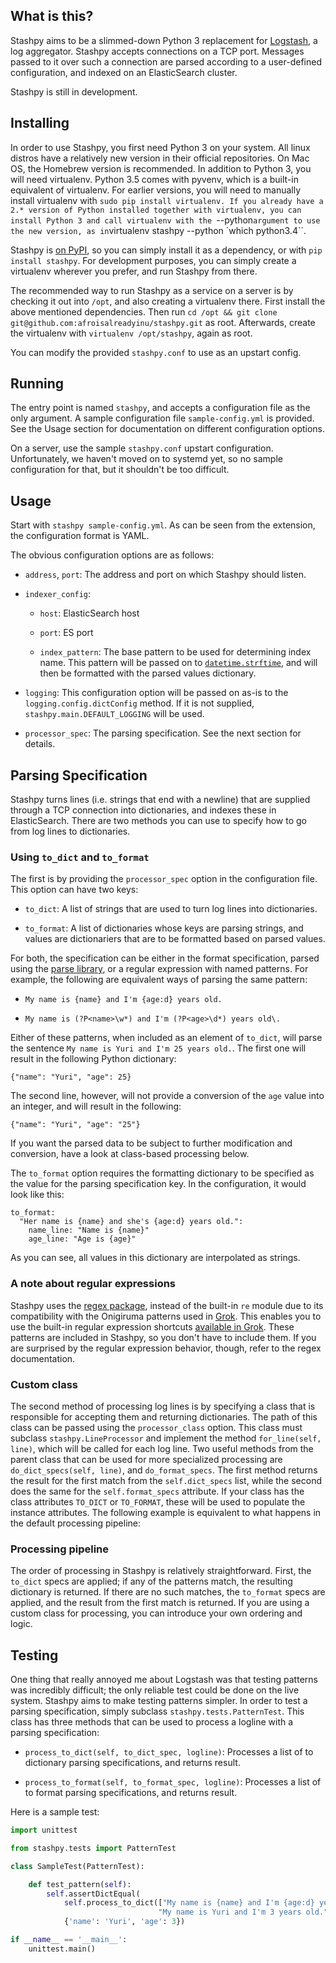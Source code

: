 ## What is this?

Stashpy aims to be a slimmed-down Python 3 replacement for
[Logstash](https://www.elastic.co/products/logstash), a log
aggregator. Stashpy accepts connections on a TCP port. Messages passed
to it over such a connection are parsed according to a user-defined
configuration, and indexed on an ElasticSearch cluster.

Stashpy is still in development.

## Installing

In order to use Stashpy, you first need Python 3 on your system. All
linux distros have a relatively new version in their official
repositories. On Mac OS, the Homebrew version is recommended. In
addition to Python 3, you will need virtualenv. Python 3.5 comes with
pyvenv, which is a built-in equivalent of virtualenv. For earlier
versions, you will need to manually install virtualenv with `sudo pip
install virtualenv. If you already have a 2.* version of Python
installed together with virtualenv, you can install Python 3 and call
virtualenv with the `--python` argument to use the new version, as in
`virtualenv stashpy --python \`which python3.4\``.

Stashpy is [on PyPI](https://pypi.python.org/pypi/stashpy), so you can
simply install it as a dependency, or with `pip install stashpy`. For
development purposes, you can simply create a virtualenv wherever you
prefer, and run Stashpy from there.

The recommended way to run Stashpy as a service on a server is by
checking it out into `/opt`, and also creating a virtualenv
there. First install the above mentioned dependencies. Then run `cd
/opt && git clone git@github.com:afroisalreadyinu/stashpy.git` as
root. Afterwards, create the virtualenv with `virtualenv
/opt/stashpy`, again as root.

You can modify the provided `stashpy.conf` to use as an upstart
config.

## Running

The entry point is named `stashpy`, and accepts a configuration file
as the only argument. A sample configuration file `sample-config.yml`
is provided. See the Usage section for documentation on different
configuration options.

On a server, use the sample `stashpy.conf` upstart configuration.
Unfortunately, we haven't moved on to systemd yet, so no sample
configuration for that, but it shouldn't be too difficult.

## Usage

Start with `stashpy sample-config.yml`. As can be seen from the
extension, the configuration format is YAML.

The obvious configuration options are as follows:

* `address`, `port`: The address and port on which Stashpy should listen.

* `indexer_config`:

  - `host`: ElasticSearch host

  - `port`: ES port

  - `index_pattern`: The base pattern to be used for determining index
    name. This pattern will be passed on to
    [`datetime.strftime`](https://docs.python.org/3/library/datetime.html#datetime.date.strftime),
    and will then be formatted with the parsed values dictionary.

* `logging`: This configuration option will be passed on as-is to the
  `logging.config.dictConfig` method. If it is not supplied,
  `stashpy.main.DEFAULT_LOGGING` will be used.

* `processor_spec`: The parsing specification. See the next section
  for details.

## Parsing Specification

Stashpy turns lines (i.e. strings that end with a newline) that are
supplied through a TCP connection into dictionaries, and indexes these
in ElasticSearch. There are two methods you can use to specify how to
go from log lines to dictionaries.

### Using `to_dict` and `to_format`

The first is by providing the `processor_spec` option in the
configuration file. This option can have two keys:

* `to_dict`: A list of strings that are used to turn log lines into
  dictionaries.

* `to_format`: A list of dictionaries whose keys are parsing strings,
  and values are dictionariers that are to be formatted based on
  parsed values.

For both, the specification can be either in the format specification,
parsed using the [parse library](https://pypi.python.org/pypi/parse),
or a regular expression with named patterns. For example, the
following are equivalent ways of parsing the same pattern:

* `My name is {name} and I'm {age:d} years old.`

* `My name is (?P<name>\w*) and I'm (?P<age>\d*) years old\.`

Either of these patterns, when included as an element of `to_dict`,
will parse the sentence `My name is Yuri and I'm 25 years old.`. The
first one will result in the following Python dictionary:

    {"name": "Yuri", "age": 25}

The second line, however, will not provide a conversion of the `age`
value into an integer, and will result in the following:

    {"name": "Yuri", "age": "25"}

If you want the parsed data to be subject to further modification and
conversion, have a look at class-based processing below.

The `to_format` option requires the formatting dictionary to be
specified as the value for the parsing specification key. In the
configuration, it would look like this:

    to_format:
      "Her name is {name} and she's {age:d} years old.":
        name_line: "Name is {name}"
        age_line: "Age is {age}"

As you can see, all values in this dictionary are interpolated as
strings.

### A note about regular expressions

Stashpy uses the [regex package](https://pypi.python.org/pypi/regex),
instead of the built-in `re` module due to its compatibility with the
Onigiruma patterns used in
[Grok](https://www.elastic.co/guide/en/logstash/current/plugins-filters-grok.html). This
enables you to use the built-in regular expression shortcuts
[available in
Grok](https://github.com/elastic/logstash/blob/v1.4.2/patterns/grok-patterns). These
patterns are included in Stashpy, so you don't have to include
them. If you are surprised by the regular expression behavior, though,
refer to the regex documentation.

### Custom class

The second method of processing log lines is by specifying a class
that is responsible for accepting them and returning dictionaries. The
path of this class can be passed using the `processor_class`
option. This class must subclass `stashpy.LineProcessor` and implement
the method `for_line(self, line)`, which will be called for each log
line. Two useful methods from the parent class that can be used for
more specialized processing are `do_dict_specs(self, line)`, and
`do_format_specs`. The first method returns the result for the first
match from the `self.dict_specs` list, while the second does the same
for the `self.format_specs` attribute. If your class has the class
attributes `TO_DICT` or `TO_FORMAT`, these will be used to populate
the instance attributes. The following example is equivalent to what
happens in the default processing pipeline:


### Processing pipeline

The order of processing in Stashpy is relatively
straightforward. First, the `to_dict` specs are applied; if any of the
patterns match, the resulting dictionary is returned. If there are no
such matches, the `to_format` specs are applied, and the result from
the first match is returned. If you are using a custom class for
processing, you can introduce your own ordering and logic.

## Testing

One thing that really annoyed me about Logstash was that testing
patterns was incredibly difficult; the only reliable test could be
done on the live system. Stashpy aims to make testing patterns
simpler. In order to test a parsing specification, simply subclass
`stashpy.tests.PatternTest`. This class has three methods that can be
used to process a logline with a parsing specification:

* `process_to_dict(self, to_dict_spec, logline)`: Processes a list of
  to dictionary parsing specifications, and returns result.

* `process_to_format(self, to_format_spec, logline)`: Processes a list
  of to format parsing specifications, and returns result.

Here is a sample test:
```python
import unittest

from stashpy.tests import PatternTest

class SampleTest(PatternTest):

    def test_pattern(self):
        self.assertDictEqual(
            self.process_to_dict(["My name is {name} and I'm {age:d} years old."],
                                 "My name is Yuri and I'm 3 years old."),
            {'name': 'Yuri', 'age': 3})

if __name__ == '__main__':
    unittest.main()
```